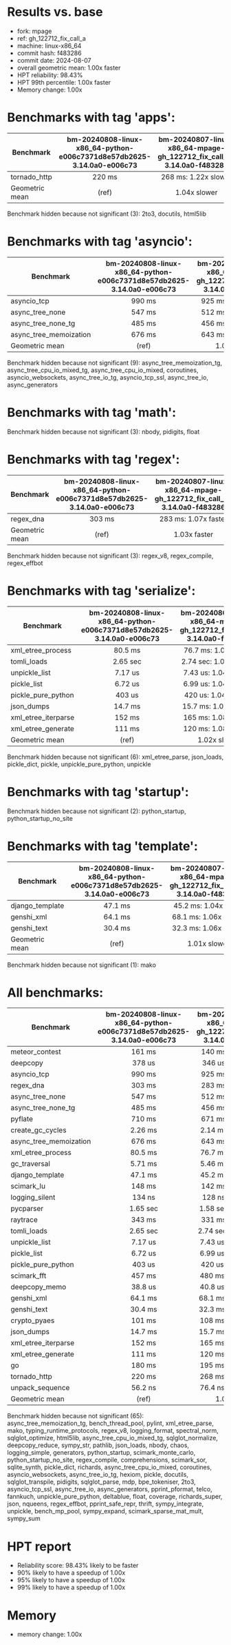 # Results vs. base

- fork: mpage
- ref: gh_122712_fix_call_a
- machine: linux-x86_64
- commit hash: f483286
- commit date: 2024-08-07
- overall geometric mean: 1.00x faster
- HPT reliability: 98.43%
- HPT 99th percentile: 1.00x faster
- Memory change: 1.00x

Benchmarks with tag 'apps':
===========================

| Benchmark      | bm-20240808-linux-x86_64-python-e006c7371d8e57db2625-3.14.0a0-e006c73 | bm-20240807-linux-x86_64-mpage-gh_122712_fix_call_a-3.14.0a0-f483286 |
|----------------|:---------------------------------------------------------------------:|:--------------------------------------------------------------------:|
| tornado_http   | 220 ms                                                                | 268 ms: 1.22x slower                                                 |
| Geometric mean | (ref)                                                                 | 1.04x slower                                                         |

Benchmark hidden because not significant (3): 2to3, docutils, html5lib

Benchmarks with tag 'asyncio':
==============================

| Benchmark              | bm-20240808-linux-x86_64-python-e006c7371d8e57db2625-3.14.0a0-e006c73 | bm-20240807-linux-x86_64-mpage-gh_122712_fix_call_a-3.14.0a0-f483286 |
|------------------------|:---------------------------------------------------------------------:|:--------------------------------------------------------------------:|
| asyncio_tcp            | 990 ms                                                                | 925 ms: 1.07x faster                                                 |
| async_tree_none        | 547 ms                                                                | 512 ms: 1.07x faster                                                 |
| async_tree_none_tg     | 485 ms                                                                | 456 ms: 1.06x faster                                                 |
| async_tree_memoization | 676 ms                                                                | 643 ms: 1.05x faster                                                 |
| Geometric mean         | (ref)                                                                 | 1.03x faster                                                         |

Benchmark hidden because not significant (9): async_tree_memoization_tg, async_tree_cpu_io_mixed_tg, async_tree_cpu_io_mixed, coroutines, asyncio_websockets, async_tree_io_tg, asyncio_tcp_ssl, async_tree_io, async_generators

Benchmarks with tag 'math':
===========================

Benchmark hidden because not significant (3): nbody, pidigits, float

Benchmarks with tag 'regex':
============================

| Benchmark      | bm-20240808-linux-x86_64-python-e006c7371d8e57db2625-3.14.0a0-e006c73 | bm-20240807-linux-x86_64-mpage-gh_122712_fix_call_a-3.14.0a0-f483286 |
|----------------|:---------------------------------------------------------------------:|:--------------------------------------------------------------------:|
| regex_dna      | 303 ms                                                                | 283 ms: 1.07x faster                                                 |
| Geometric mean | (ref)                                                                 | 1.03x faster                                                         |

Benchmark hidden because not significant (3): regex_v8, regex_compile, regex_effbot

Benchmarks with tag 'serialize':
================================

| Benchmark           | bm-20240808-linux-x86_64-python-e006c7371d8e57db2625-3.14.0a0-e006c73 | bm-20240807-linux-x86_64-mpage-gh_122712_fix_call_a-3.14.0a0-f483286 |
|---------------------|:---------------------------------------------------------------------:|:--------------------------------------------------------------------:|
| xml_etree_process   | 80.5 ms                                                               | 76.7 ms: 1.05x faster                                                |
| tomli_loads         | 2.65 sec                                                              | 2.74 sec: 1.03x slower                                               |
| unpickle_list       | 7.17 us                                                               | 7.43 us: 1.04x slower                                                |
| pickle_list         | 6.72 us                                                               | 6.99 us: 1.04x slower                                                |
| pickle_pure_python  | 403 us                                                                | 420 us: 1.04x slower                                                 |
| json_dumps          | 14.7 ms                                                               | 15.7 ms: 1.07x slower                                                |
| xml_etree_iterparse | 152 ms                                                                | 165 ms: 1.08x slower                                                 |
| xml_etree_generate  | 111 ms                                                                | 120 ms: 1.08x slower                                                 |
| Geometric mean      | (ref)                                                                 | 1.02x slower                                                         |

Benchmark hidden because not significant (6): xml_etree_parse, json_loads, pickle_dict, pickle, unpickle_pure_python, unpickle

Benchmarks with tag 'startup':
==============================

Benchmark hidden because not significant (2): python_startup, python_startup_no_site

Benchmarks with tag 'template':
===============================

| Benchmark       | bm-20240808-linux-x86_64-python-e006c7371d8e57db2625-3.14.0a0-e006c73 | bm-20240807-linux-x86_64-mpage-gh_122712_fix_call_a-3.14.0a0-f483286 |
|-----------------|:---------------------------------------------------------------------:|:--------------------------------------------------------------------:|
| django_template | 47.1 ms                                                               | 45.2 ms: 1.04x faster                                                |
| genshi_xml      | 64.1 ms                                                               | 68.1 ms: 1.06x slower                                                |
| genshi_text     | 30.4 ms                                                               | 32.3 ms: 1.06x slower                                                |
| Geometric mean  | (ref)                                                                 | 1.01x slower                                                         |

Benchmark hidden because not significant (1): mako

All benchmarks:
===============

| Benchmark              | bm-20240808-linux-x86_64-python-e006c7371d8e57db2625-3.14.0a0-e006c73 | bm-20240807-linux-x86_64-mpage-gh_122712_fix_call_a-3.14.0a0-f483286 |
|------------------------|:---------------------------------------------------------------------:|:--------------------------------------------------------------------:|
| meteor_contest         | 161 ms                                                                | 140 ms: 1.15x faster                                                 |
| deepcopy               | 378 us                                                                | 346 us: 1.09x faster                                                 |
| asyncio_tcp            | 990 ms                                                                | 925 ms: 1.07x faster                                                 |
| regex_dna              | 303 ms                                                                | 283 ms: 1.07x faster                                                 |
| async_tree_none        | 547 ms                                                                | 512 ms: 1.07x faster                                                 |
| async_tree_none_tg     | 485 ms                                                                | 456 ms: 1.06x faster                                                 |
| pyflate                | 710 ms                                                                | 671 ms: 1.06x faster                                                 |
| create_gc_cycles       | 2.26 ms                                                               | 2.14 ms: 1.06x faster                                                |
| async_tree_memoization | 676 ms                                                                | 643 ms: 1.05x faster                                                 |
| xml_etree_process      | 80.5 ms                                                               | 76.7 ms: 1.05x faster                                                |
| gc_traversal           | 5.71 ms                                                               | 5.46 ms: 1.05x faster                                                |
| django_template        | 47.1 ms                                                               | 45.2 ms: 1.04x faster                                                |
| scimark_lu             | 148 ms                                                                | 142 ms: 1.04x faster                                                 |
| logging_silent         | 134 ns                                                                | 128 ns: 1.04x faster                                                 |
| pycparser              | 1.65 sec                                                              | 1.58 sec: 1.04x faster                                               |
| raytrace               | 343 ms                                                                | 331 ms: 1.04x faster                                                 |
| tomli_loads            | 2.65 sec                                                              | 2.74 sec: 1.03x slower                                               |
| unpickle_list          | 7.17 us                                                               | 7.43 us: 1.04x slower                                                |
| pickle_list            | 6.72 us                                                               | 6.99 us: 1.04x slower                                                |
| pickle_pure_python     | 403 us                                                                | 420 us: 1.04x slower                                                 |
| scimark_fft            | 457 ms                                                                | 480 ms: 1.05x slower                                                 |
| deepcopy_memo          | 38.8 us                                                               | 40.8 us: 1.05x slower                                                |
| genshi_xml             | 64.1 ms                                                               | 68.1 ms: 1.06x slower                                                |
| genshi_text            | 30.4 ms                                                               | 32.3 ms: 1.06x slower                                                |
| crypto_pyaes           | 101 ms                                                                | 108 ms: 1.07x slower                                                 |
| json_dumps             | 14.7 ms                                                               | 15.7 ms: 1.07x slower                                                |
| xml_etree_iterparse    | 152 ms                                                                | 165 ms: 1.08x slower                                                 |
| xml_etree_generate     | 111 ms                                                                | 120 ms: 1.08x slower                                                 |
| go                     | 180 ms                                                                | 195 ms: 1.09x slower                                                 |
| tornado_http           | 220 ms                                                                | 268 ms: 1.22x slower                                                 |
| unpack_sequence        | 56.2 ns                                                               | 76.4 ns: 1.36x slower                                                |
| Geometric mean         | (ref)                                                                 | 1.00x faster                                                         |

Benchmark hidden because not significant (65): async_tree_memoization_tg, bench_thread_pool, pylint, xml_etree_parse, mako, typing_runtime_protocols, regex_v8, logging_format, spectral_norm, sqlglot_optimize, html5lib, async_tree_cpu_io_mixed_tg, sqlglot_normalize, deepcopy_reduce, sympy_str, pathlib, json_loads, nbody, chaos, logging_simple, generators, python_startup, scimark_monte_carlo, python_startup_no_site, regex_compile, comprehensions, scimark_sor, sqlite_synth, pickle_dict, richards, async_tree_cpu_io_mixed, coroutines, asyncio_websockets, async_tree_io_tg, hexiom, pickle, docutils, sqlglot_transpile, pidigits, sqlglot_parse, mdp, bpe_tokeniser, 2to3, asyncio_tcp_ssl, async_tree_io, async_generators, pprint_pformat, telco, fannkuch, unpickle_pure_python, deltablue, float, coverage, richards_super, json, nqueens, regex_effbot, pprint_safe_repr, thrift, sympy_integrate, unpickle, bench_mp_pool, sympy_expand, scimark_sparse_mat_mult, sympy_sum

# HPT report

- Reliability score: 98.43% likely to be faster
- 90% likely to have a speedup of 1.00x
- 95% likely to have a speedup of 1.00x
- 99% likely to have a speedup of 1.00x

# Memory
- memory change: 1.00x